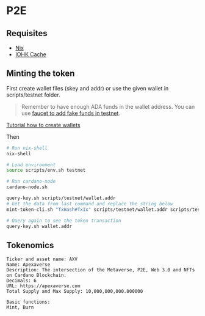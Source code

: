 # P2E

## Requisites

- [Nix](https://nixos.org)
- [IOHK Cache](https://github.com/input-output-hk/plutus/blob/master/README.adoc#nix-advice)

## Minting the token

First create wallet files (skey and addr) or use the given wallet in scripts/testnet folder.

> Remember to have enough ADA funds in the wallet address. You can use [faucet to add fake funds in testnet](https://testnets.cardano.org/en/testnets/cardano/tools/faucet/).

[Tutorial how to create wallets](https://youtu.be/ABtffZPoUqU?list=PLNEK_Ejlx3x2zxcfoVGARFExzOHwXFCCL&t=248)

Then

```bash
# Run nix-shell
nix-shell

# Load environment
source scripts/env.sh testnet

# Run cardano-node
cardano-node.sh

query-key.sh scripts/testnet/wallet.addr
# Get the data from last command and replace the string below
mint-token-cli.sh "TxHash#TxIx" scripts/testnet/wallet.addr scripts/testnet/wallet.skey

# Query again to see the token transaction
query-key.sh wallet.addr
```

## Tokenomics

```
Ticker and asset name: AXV
Name: Apexaverse
Description: The intersection of the Metaverse, P2E, Web 3.0 and NFTs on Cardano Blockchain.
Decimals: 6
URL: https://apexaverse.com
Total Supply and Max Supply: 10,000,000,000.000000

Basic functions:
Mint, Burn
```
